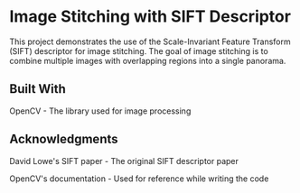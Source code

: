 # Image Stitching with SIFT Descriptor
This project demonstrates the use of the Scale-Invariant Feature Transform (SIFT) descriptor for image stitching. The goal of image stitching is to combine multiple images with overlapping regions into a single panorama.
## Built With
OpenCV - The library used for image processing

## Acknowledgments
David Lowe's SIFT paper - The original SIFT descriptor paper

OpenCV's documentation - Used for reference while writing the code
